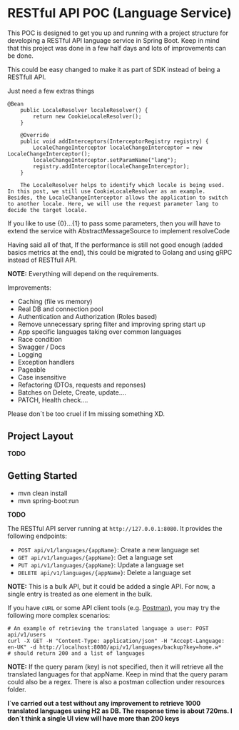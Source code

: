 # RESTful API POC (Language Service)


This POC is designed to get you up and running with a project structure for developing a RESTful API language service in Spring Boot. Keep in mind that this project was done in a few half days and lots of improvements can be done.


This could be easy changed to make it as part of SDK instead of being a RESTfull API. 

Just need a few extras things

```
@Bean
    public LocaleResolver localeResolver() {
        return new CookieLocaleResolver();
    }

    @Override
    public void addInterceptors(InterceptorRegistry registry) {
        LocaleChangeInterceptor localeChangeInterceptor = new LocaleChangeInterceptor();
        localeChangeInterceptor.setParamName("lang");
        registry.addInterceptor(localeChangeInterceptor);
    }
    
    The LocaleResolver helps to identify which locale is being used. In this post, we still use CookieLocaleResolver as an example.
Besides, the LocaleChangeInterceptor allows the application to switch to another locale. Here, we will use the request parameter lang to decide the target locale.

```

If you like to use {0}...{1} to pass some parameters, then you will have to extend the service with AbstractMessageSource to implement resolveCode

Having said all of that, If the performance is still not good enough (added basics metrics at the end), this could be migrated to Golang and using gRPC instead of RESTfull API.

**NOTE:** Everything will depend on the requirements.


Improvements:

* Caching (file vs memory)
* Real DB and connection pool
* Authentication and Authorization (Roles based)
* Remove unnecessary spring filter and improving spring start up
* App specific languages taking over common languages
* Race condition 
* Swagger / Docs
* Logging
* Exception handlers
* Pageable 
* Case insensitive
* Refactoring (DTOs, requests and reponses)
* Batches on Delete, Create, update....
* PATCH, Health check....

Please don´t be too cruel if Im missing something XD.

## Project Layout
**TODO**

## Getting Started

* mvn clean install
* mvn spring-boot:run

**TODO**

The RESTful API server running at `http://127.0.0.1:8080`. It provides the following endpoints:

* `POST api/v1/languages/{appName}`: Create a new language set
* `GET api/v1/languages/{appName}`: Get a language set
* `PUT api/v1/languages/{appName}`: Update a language set
* `DELETE api/v1/languages/{appName}`: Delete a language set
 
**NOTE:** This is a bulk API, but it could be added a single API. For now, a single entry is treated as one element in the bulk.


If you have `cURL` or some API client tools (e.g. [Postman](https://www.getpostman.com/)), you may try the following 
more complex scenarios:

```shell
# An example of retrieving the translated language a user: POST api/v1/users
curl -X GET -H "Content-Type: application/json" -H "Accept-Language: en-UK" -d http://localhost:8080/api/v1/languages/backup?key=home.w*
# should return 200 and a list of languages
```
**NOTE:** If the query param (key) is not specified, then it will retrieve all the translated languages for that appName. Keep in mind that the query param could also be a regex. There is also a postman collection under resources folder.


**I´ve carried out a test without any improvement to retrieve 1000 translated languages using H2 as DB. The response time  is about 720ms.
I don´t think a single UI view will have more than 200 keys**
